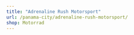 ```yaml
---
title: "Adrenaline Rush Motorsport"
url: /panama-city/adrenaline-rush-motorsport/
shop: Motorrad
---
```


